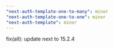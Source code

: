 ```yaml
---
"next-auth-template-one-to-many": minor
"next-auth-template-one-to-one": minor
"next-auth-template": minor
---
```


fix(all): update next to 15.2.4
